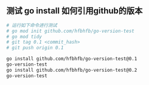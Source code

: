 
## 测试 go install 如何引用github的版本





``` bash
# 运行如下命令进行测试
# go mod init github.com/hfbhfb/go-version-test
# go mod tidy
# git tag 0.1 <commit_hash>
# git push origin 0.1

go install github.com/hfbhfb/go-version-test@0.1
go-version-test
go install github.com/hfbhfb/go-version-test@0.2
go-version-test

```





